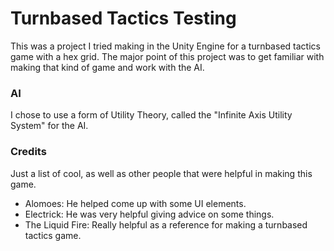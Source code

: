 # Turnbased Tactics Testing

This was a project I tried making in the Unity Engine for a turnbased tactics game with a hex grid. The major point of this project was to get familiar with making that kind of game and work with the AI.

### AI

I chose to use a form of Utility Theory, called the "Infinite Axis Utility System" for the AI.

### Credits

Just a list of cool, as well as other people that were helpful in making this game.

* Alomoes: He helped come up with some UI elements.
* Electrick: He was very helpful giving advice on some things.
* The Liquid Fire: Really helpful as a reference for making a turnbased tactics game.
